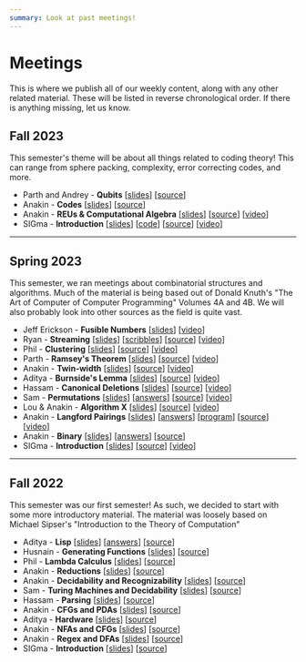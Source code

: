 ```yaml
---
summary: Look at past meetings!
---
```


# Meetings

This is where we publish all of our weekly content, along with any other related material. These will be listed in reverse chronological order. If there is anything missing, let us know.

## Fall 2023

This semester's theme will be about all things related to coding theory! This can range from sphere packing, complexity, error correcting codes, and more.

- Parth and Andrey - **Qubits** [[slides](https://cstheory.org/meetings/fa23/qit_1/slides.pdf)] [[source](https://github.com/SIGma-UIUC/meetings/tree/main/FA23/3-QIT\_1/slides)]
- Anakin - **Codes** [[slides](https://cstheory.org/meetings/fa23/codes/slides.pdf)] [[source](https://github.com/SIGma-UIUC/meetings/tree/main/FA23/2-codes/slides)]
- Anakin - **REUs & Computational Algebra** [[slides](https://cstheory.org/meetings/fa23/reu/slides.pdf)] [[source](https://github.com/SIGma-UIUC/meetings/tree/main/FA23/0-introduction/slides)] [[video](https://youtu.be/ACsIm7hPOIM)]
- SIGma - **Introduction** [[slides](https://cstheory.org/meetings/fa23/zeckendorf/slides.pdf)] [[code](https://github.com/SIGma-UIUC/meetings/tree/main/FA23/0-introduction/code)] [[source](https://github.com/SIGma-UIUC/meetings/tree/main/FA23/0-introduction/slides)] [[video](https://youtu.be/fA4bHxMUAj8)]

___

## Spring 2023

This semester, we ran meetings about combinatorial structures and algorithms. Much of the material is being based out of Donald Knuth's "The Art of Computer of Computer Programming" Volumes 4A and 4B. We will also probably look into other sources as the field is quite vast.

- Jeff Erickson - **Fusible Numbers** [[slides](https://jeffe.cs.illinois.edu/pubs/talks/fusible-SIGMA.pdf)] [[video](https://mediaspace.illinois.edu/media/t/1_24815pcd)]
- Ryan - **Streaming** [[slides](https://cstheory.org/meetings/sp23/streaming/slides.pdf)] [[scribbles](https://cstheory.org/meetings/sp23/streaming/scribbles.pdf)]  [[source](https://github.com/SIGma-UIUC/meetings/tree/main/SP23/11-streaming)] [[video](https://youtu.be/UC7PQozcNW0)]
- Phil - **Clustering** [[slides](https://cstheory.org/meetings/sp23/clustering/slides.pdf)] [[source](https://github.com/SIGma-UIUC/meetings/tree/main/SP23/10-clustering)] [[video](https://youtu.be/cyqnIqTe-Cs)]
- Parth - **Ramsey's Theorem** [[slides](https://cstheory.org/meetings/sp23/ramsey/slides.pdf)] [[source](https://github.com/SIGma-UIUC/meetings/tree/main/SP23/9-ramsey)] [[video](https://youtu.be/AOX9m8ZeQE8)]
- Anakin - **Twin-width** [[slides](https://cstheory.org/meetings/sp23/twin_width/slides.pdf)] [[source](https://github.com/SIGma-UIUC/meetings/tree/main/SP23/8-twin_width)] [[video](https://youtu.be/m-QOci6iNKc)]
- Aditya - **Burnside's Lemma** [[slides](https://cstheory.org/meetings/sp23/burnsides/slides.pdf)] [[source](https://github.com/SIGma-UIUC/meetings/tree/main/SP23/)] [[video](https://youtu.be/NLCyCX3aZyI)]
- Hassam - **Canonical Deletions** [[slides](https://cstheory.org/meetings/sp23/canonical_deletions/slides.pdf)] [[source](https://github.com/SIGma-UIUC/meetings/tree/main/SP23/6-canonical_deletions)] [[video](https://youtu.be/A3ppoyaN-q4)]
- Sam - **Permutations** [[slides](https://cstheory.org/meetings/sp23/permutations/slides.pdf)] [[answers](https://www.cstheory.org/meetings/sp23/permutations/answers.pdf)] [[source](https://github.com/SIGma-UIUC/meetings/tree/main/SP23/5-permutations)] [[video](https://youtu.be/UO-3KTYDXbM)]
- Lou & Anakin - **Algorithm X** [[slides](https://cstheory.org/meetings/sp23/algorithm_x/slides.pdf)] [[source](https://github.com/SIGma-UIUC/meetings/tree/main/SP23/4-algorithm_x)] [[video](https://youtu.be/iv6pB4WCFIo)]
- Anakin - **Langford Pairings** [[slides](https://cstheory.org/meetings/sp23/langford/slides.pdf)] [[answers](https://cstheory.org/meetings/sp23/langford/answers.pdf)] [[program](https://github.com/SIGma-UIUC/meetings/blob/main/SP23/3-langford/langford_pairing.py)] [[source](https://github.com/SIGma-UIUC/meetings/tree/main/SP23/3-langford)] [[video](https://youtu.be/-ryG_ClEeXQ)]
- Anakin - **Binary** [[slides](https://cstheory.org/meetings/sp23/binary/slides.pdf)] [[answers](https://cstheory.org/meetings/sp23/binary/answers.pdf)] [[source](https://github.com/SIGma-UIUC/meetings/tree/main/SP23/2-binary)]
- SIGma - **Introduction** [[slides](https://cstheory.org/meetings/sp23/fibonacci/slides.pdf)] [[source](https://github.com/SIGma-UIUC/meetings/tree/main/SP23/1-introduction)] [[video](https://youtu.be/OlY3TQIjAZ4)]

___

## Fall 2022

This semester was our first semester! As such, we decided to start with some more introductory material. The material was loosely based on Michael Sipser's "Introduction to the Theory of Computation"

- Aditya - **Lisp** [[slides](https://cstheory.org/meetings/fa22/lisp/slides.pdf)] [[answers](https://cstheory.org/meetings/fa22/lisp/answers.pdf)] [[source](https://github.com/SIGma-UIUC/meetings/tree/main/FA22/12-lisp)]
- Husnain - **Generating Functions** [[slides](https://cstheory.org/meetings/fa22/generating_functions/slides.pdf)] [[source](https://github.com/SIGma-UIUC/meetings/tree/main/FA22/11-generating_functions)]
- Phil - **Lambda Calculus** [[slides](https://cstheory.org/meetings/fa22/lambda_calc/slides.pdf)] [[source](https://github.com/SIGma-UIUC/meetings/tree/main/FA22/10-lambda_calc)]
- Anakin - **Reductions** [[slides](https://cstheory.org/meetings/fa22/reductions/slides.pdf)] [[source](https://github.com/SIGma-UIUC/meetings/tree/main/FA22/9-reductions)]
- Anakin - **Decidability and Recognizability** [[slides](https://cstheory.org/meetings/fa22/decidability_and_recognizability/slides.pdf)] [[source](https://github.com/SIGma-UIUC/meetings/tree/main/FA22/8-decidability_and_recognizability)]
- Sam - **Turing Machines and Decidability** [[slides](https://cstheory.org/meetings/fa22/TMs_and_decidability/slides.pdf)] [[source](https://github.com/SIGma-UIUC/meetings/tree/main/FA22/7-TMs_and_decidability)]
- Hassam - **Parsing** [[slides](https://cstheory.org/meetings/fa22/parsing/slides.pdf)] [[source](https://github.com/SIGma-UIUC/meetings/tree/main/FA22/6-parsing)]
- Anakin - **CFGs and PDAs** [[slides](https://cstheory.org/meetings/fa22/CFGs_and_PDAs/slides.pdf)] [[source](https://github.com/SIGma-UIUC/meetings/tree/main/FA22/5-CFGs_and_PDAs)]
- Aditya - **Hardware** [[slides](https://cstheory.org/meetings/fa22/hardware/slides.pdf)] [[source](https://github.com/SIGma-UIUC/meetings/tree/main/FA22/4-hardware)]
- Anakin - **NFAs and CFGs** [[slides](https://cstheory.org/meetings/fa22/NFAs_and_CFGs/slides.pdf)] [[source](https://github.com/SIGma-UIUC/meetings/tree/main/FA22/3-NFAs_and_CFGs)]
- Anakin - **Regex and DFAs** [[slides](https://cstheory.org/meetings/fa22/regex_and_DFAs/slides.pdf)] [[source](https://github.com/SIGma-UIUC/meetings/tree/main/FA22/2-regex_and_DFAs)]
- SIGma - **Introduction** [[slides](https://cstheory.org/meetings/fa22/introduction/slides.pdf)] [[source](https://github.com/SIGma-UIUC/meetings/tree/main/FA22/1-introduction)]
